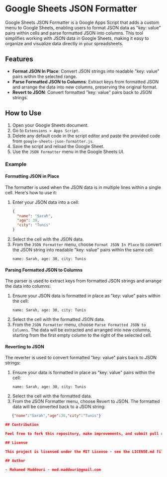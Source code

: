 # Google Sheets JSON Formatter

Google Sheets JSON Formatter is a Google Apps Script that adds a custom menu to Google Sheets, enabling users to format JSON data as "key: value" pairs within cells and parse formatted JSON into columns. This tool simplifies working with JSON data in Google Sheets, making it easy to organize and visualize data directly in your spreadsheets.

## Features

- **Format JSON In Place**: Convert JSON strings into readable "key: value" pairs within the selected range.
- **Parse Formatted JSON to Columns**: Extract keys from formatted JSON and arrange the data into new columns, preserving the original format.
- **Revert to JSON**: Convert formatted "key: value" pairs back to JSON strings.

## How to Use

1. Open your Google Sheets document.
2. Go to `Extensions > Apps Script`.
3. Delete any default code in the script editor and paste the provided code from `google-sheets-json-formatter.js`.
4. Save the script and reload the Google Sheet.
5. Use the `JSON Formatter` menu in the Google Sheets UI.

### Example

#### Formatting JSON in Place

The formatter is used when the JSON data is in multiple lines within a single cell. Here's how to use it:

1. Enter your JSON data into a cell:
   ```json
   {
     "name": "Sarah",
     "age": 30,
     "city": "Tunis"
   }
   ```
2. Select the cell with the JSON data.
3. From the `JSON Formatter` menu, choose `Format JSON In Place` to convert the JSON string into readable "key: value" pairs within the same cell:
   ```plaintext
   name: Sarah, age: 30, city: Tunis
   ```

#### Parsing Formatted JSON to Columns

The parser is used to extract keys from formatted JSON strings and arrange the data into columns:

1. Ensure your JSON data is formatted in place as "key: value" pairs within the cell:
   ```plaintext
   name: Sarah, age: 30, city: Tunis
   ```
2. Select the cell with the formatted JSON data.
3. From the `JSON Formatter` menu, choose `Parse Formatted JSON to Columns`. The data will be extracted and arranged into new columns, starting from the first empty column to the right of the selected cell.

#### Reverting to JSON
The reverter is used to convert formatted "key: value" pairs back to JSON strings:
1. Ensure your data is formatted in place as "key: value" pairs within the cell:
   ```plaintext
   name: Sarah, age: 30, city: Tunis
   ```
2. Select the cell with the formatted data.
3. From the JSON Formatter menu, choose Revert to JSON. The formatted data will be converted back to a JSON string:
```json
   {"name":"Sarah","age":30,"city":"Tunis"}

## Contribution

Feel free to fork this repository, make improvements, and submit pull requests. Your contributions are welcome!

## License

This project is licensed under the MIT License - see the LICENSE.md file for details.

## Author

- Mohamed Maddouri - med.maddouri@gmail.com
